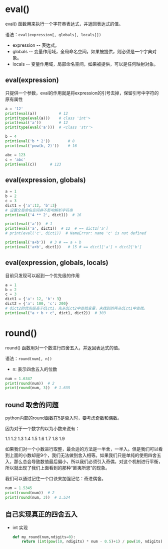 # eval()

eval() 函数用来执行一个字符串表达式，并返回表达式的值。

语法：`eval(expression[, globals[, locals]])`

- expression -- 表达式。
- globals -- 变量作用域，全局命名空间，如果被提供，则必须是一个字典对象。
- locals -- 变量作用域，局部命名空间，如果被提供，可以是任何映射对象。

## eval(expression)

只提供一个参数，eval的作用就是将expression的引号去掉，保留引号中字符的原有属性

```python
a = '12'
print(eval(a))			# 12
print(type(eval(a)))	# class 'int'>
print(eval('a')) 		# 12
print(type(eval('a')))	# <class 'str'>
```

```python
b = 4
print(eval('b * 2'))		# 8
print(eval('pow(b, 2)'))	# 16
```

```python
abc = 123
c = 'abc'
print(eval(c))		# 123
```

## eval(expression, globals)

```python
a = 1
b = 2
c = 3
dict1 = {'a':12, 'b':3}
# 设置全局命名空间并不影响解析字符串
print(eval('4 ** 2', dict1))  # 16

print(eval('a'))  # 1
print(eval('a', dict1))  # 12  # == dict1['a']
# print(eval('c', dict1))  # NameError: name 'c' is not defined

print(eval('a+b'))  # 3 # == a + b
print(eval('a+b', dict1))   # 15 # == dict1['a'] + dict2['b']
```

## eval(expression, globals, locals)

目前只发现可以起到一个优先级的作用

```python
a = 1
b = 2
c = 3
dict1 = {'a': 12, 'b': 3}
dict2 = {'a': 100, 'c': 200}
# dict2的优先级高于dict1，先从dict2中查找变量，未找到的再从dict1中查找。
print(eval("a + b + c", dict1, dict2))  # 303
```

# round()

round() 函数用对一个数进行四舍五入，并返回表达式的值。

语法：`round(num[, n])`

- n: 表示四舍五入的位数

```python
num = 1.6347
print(round(num))  # 2
print(round(num, 3))  # 1.635
```

## round 取舍的问题

python内部的round函数在5是否入时，要考虑奇数和偶数。

因为对于一个数字的以为小数来说有：

1.1 1.2 1.3 1.4 1.5 1.6 1.7 1.8 1.9

如果我们对一个小数进行取整，最合适的方法是一半舍，一半入。但是我们可以看到上面的小数却是9个，我们无法做到舍入相等。如果我们只是单纯的使用四舍五入，那么总会导致数值最后偏小，所以我们必须引入奇偶，对这个机制进行平衡，所以就出现了我们上面看到的那种“匪夷所思”的现象。

我们可以通过记住一个口诀来加强记忆：奇进偶舍。

```python
num = 1.5345
print(round(num))  # 2
print(round(num, 3))  # 1.534
```

## 自己实现真正的四舍五入

- int 实现

  ```python
  def my_round(num,ndigits=0):     
      return (int(pow(10, ndigits) * num - 0.5)+1) / pow(10, ndigits)
  ```

  
